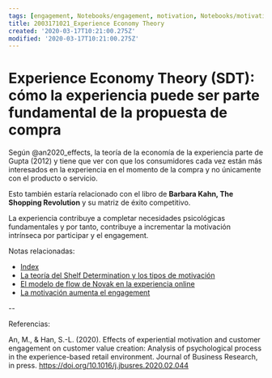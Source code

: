 ```yaml
---
tags: [engagement, Notebooks/engagement, motivation, Notebooks/motivation, experientialeconomy]
title: 2003171021_Experience Economy Theory
created: '2020-03-17T10:21:00.275Z'
modified: '2020-03-17T10:21:00.275Z'
---
```


# Experience Economy Theory (SDT): cómo la experiencia puede ser parte fundamental de la propuesta de compra


Según @an2020_effects, la teoría de la economía de la experiencia parte de Gupta (2012) y tiene que ver con que los consumidores cada vez están más interesados en la experiencia en el momento de la compra y no únicamente con el producto o servicio.

Esto también estaría relacionado con el libro de **Barbara Kahn, The Shopping Revolution** y su matriz de éxito competitivo.

La experiencia contribuye a completar necesidades psicológicas fundamentales y por tanto, contribuye a incrementar la motivación intrínseca por participar y el engagement.


Notas relacionadas:


- [Index](_2003101705_index.md)
- [La teoría del Shelf Determination y los tipos de motivación](2003171021_SDT_motivacion.md)
- [El modelo de flow de Novak en la experiencia online](2004010934_modelonovak_flow.md)
- [La motivación aumenta el engagement](2003101738_motivacion_memoriatrabajo.md)

--

Referencias:

An, M., & Han, S.-L. (2020). Effects of experiential motivation and customer engagement on customer value creation: Analysis of psychological process in the experience-based retail environment. Journal of Business Research, in press. https://doi.org/10.1016/j.jbusres.2020.02.044
